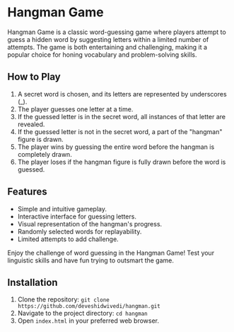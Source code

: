 # Hangman Game

Hangman Game is a classic word-guessing game where players attempt to guess a hidden word by suggesting letters within a limited number of attempts. The game is both entertaining and challenging, making it a popular choice for honing vocabulary and problem-solving skills.

## How to Play

1. A secret word is chosen, and its letters are represented by underscores (_).
2. The player guesses one letter at a time.
3. If the guessed letter is in the secret word, all instances of that letter are revealed.
4. If the guessed letter is not in the secret word, a part of the "hangman" figure is drawn.
5. The player wins by guessing the entire word before the hangman is completely drawn.
6. The player loses if the hangman figure is fully drawn before the word is guessed.

## Features

- Simple and intuitive gameplay.
- Interactive interface for guessing letters.
- Visual representation of the hangman's progress.
- Randomly selected words for replayability.
- Limited attempts to add challenge.

Enjoy the challenge of word guessing in the Hangman Game! Test your linguistic skills and have fun trying to outsmart the game.

## Installation

1. Clone the repository: `git clone https://github.com/deveshidwivedi/hangman.git`
2. Navigate to the project directory: `cd hangman`
3. Open `index.html` in your preferred web browser.

